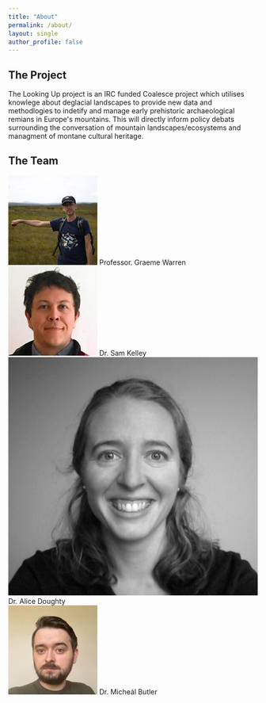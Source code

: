 ```yaml
---
title: "About"
permalink: /about/
layout: single
author_profile: false
---
```


## The Project

The Looking Up project is an IRC funded Coalesce project which utilises knowlege about deglacial landscapes to provide new data and methodlogies to indetify and manage early prehistoric archaeological remians in Europe's mountains. This will directly inform policy debats surrounding the conversation of mountain landscapes/ecosystems and managment of montane cultural heritage.

## The Team

<div class="team">
    <div><img src="assets/images/graeme.jpg" /> Professor. Graeme Warren</div>
    <div><img src="assets/images/sam.jpg" /> Dr. Sam Kelley</div>
    <div><img src="assets/images/alice.jpg" /> Dr. Alice Doughty</div>
    <div><img src="assets/images/micheal.jpg" /> Dr. Micheál Butler</div>
</div>